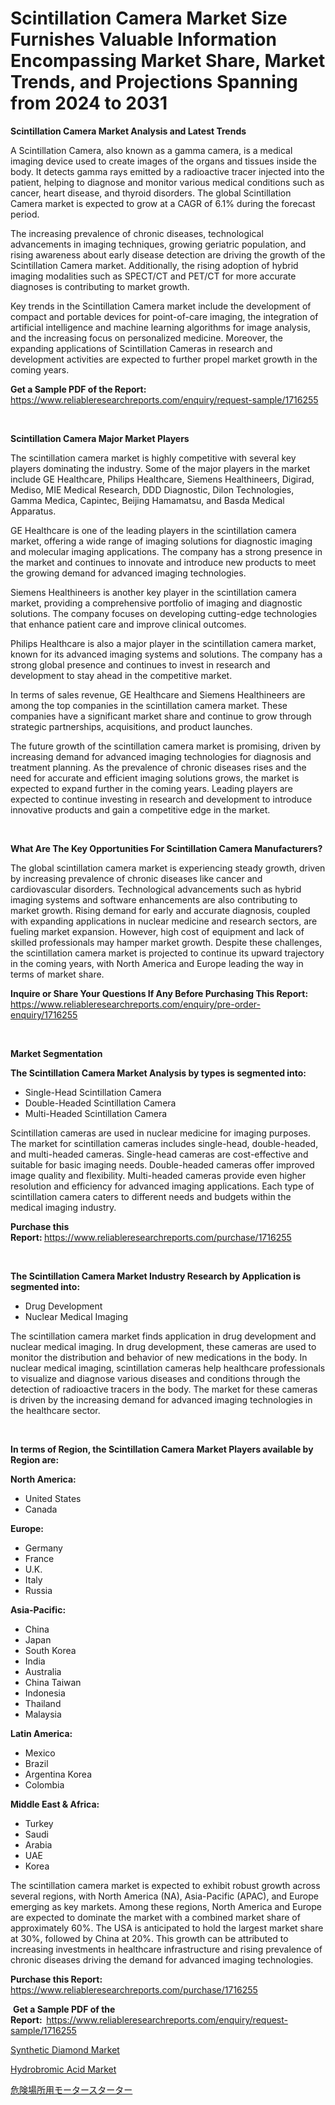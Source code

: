 <p><h1>Scintillation Camera Market Size Furnishes Valuable Information Encompassing Market Share, Market Trends, and Projections Spanning from 2024 to 2031</h1></p><p><strong>Scintillation Camera Market Analysis and Latest Trends</strong></p>
<p><p>A Scintillation Camera, also known as a gamma camera, is a medical imaging device used to create images of the organs and tissues inside the body. It detects gamma rays emitted by a radioactive tracer injected into the patient, helping to diagnose and monitor various medical conditions such as cancer, heart disease, and thyroid disorders. The global Scintillation Camera market is expected to grow at a CAGR of 6.1% during the forecast period.</p><p>The increasing prevalence of chronic diseases, technological advancements in imaging techniques, growing geriatric population, and rising awareness about early disease detection are driving the growth of the Scintillation Camera market. Additionally, the rising adoption of hybrid imaging modalities such as SPECT/CT and PET/CT for more accurate diagnoses is contributing to market growth.</p><p>Key trends in the Scintillation Camera market include the development of compact and portable devices for point-of-care imaging, the integration of artificial intelligence and machine learning algorithms for image analysis, and the increasing focus on personalized medicine. Moreover, the expanding applications of Scintillation Cameras in research and development activities are expected to further propel market growth in the coming years.</p></p>
<p><strong>Get a Sample PDF of the Report:&nbsp;</strong> <a href="https://www.reliableresearchreports.com/enquiry/request-sample/1716255">https://www.reliableresearchreports.com/enquiry/request-sample/1716255</a></p>
<p>&nbsp;</p>
<p><strong>Scintillation Camera Major Market Players</strong></p>
<p><p>The scintillation camera market is highly competitive with several key players dominating the industry. Some of the major players in the market include GE Healthcare, Philips Healthcare, Siemens Healthineers, Digirad, Mediso, MIE Medical Research, DDD Diagnostic, Dilon Technologies, Gamma Medica, Capintec, Beijing Hamamatsu, and Basda Medical Apparatus.</p><p>GE Healthcare is one of the leading players in the scintillation camera market, offering a wide range of imaging solutions for diagnostic imaging and molecular imaging applications. The company has a strong presence in the market and continues to innovate and introduce new products to meet the growing demand for advanced imaging technologies.</p><p>Siemens Healthineers is another key player in the scintillation camera market, providing a comprehensive portfolio of imaging and diagnostic solutions. The company focuses on developing cutting-edge technologies that enhance patient care and improve clinical outcomes.</p><p>Philips Healthcare is also a major player in the scintillation camera market, known for its advanced imaging systems and solutions. The company has a strong global presence and continues to invest in research and development to stay ahead in the competitive market.</p><p>In terms of sales revenue, GE Healthcare and Siemens Healthineers are among the top companies in the scintillation camera market. These companies have a significant market share and continue to grow through strategic partnerships, acquisitions, and product launches.</p><p>The future growth of the scintillation camera market is promising, driven by increasing demand for advanced imaging technologies for diagnosis and treatment planning. As the prevalence of chronic diseases rises and the need for accurate and efficient imaging solutions grows, the market is expected to expand further in the coming years. Leading players are expected to continue investing in research and development to introduce innovative products and gain a competitive edge in the market.</p></p>
<p>&nbsp;</p>
<p><strong>What Are The Key Opportunities For Scintillation Camera Manufacturers?</strong></p>
<p><p>The global scintillation camera market is experiencing steady growth, driven by increasing prevalence of chronic diseases like cancer and cardiovascular disorders. Technological advancements such as hybrid imaging systems and software enhancements are also contributing to market growth. Rising demand for early and accurate diagnosis, coupled with expanding applications in nuclear medicine and research sectors, are fueling market expansion. However, high cost of equipment and lack of skilled professionals may hamper market growth. Despite these challenges, the scintillation camera market is projected to continue its upward trajectory in the coming years, with North America and Europe leading the way in terms of market share.</p></p>
<p><strong>Inquire or Share Your Questions If Any Before Purchasing This Report:</strong> <a href="https://www.reliableresearchreports.com/enquiry/pre-order-enquiry/1716255">https://www.reliableresearchreports.com/enquiry/pre-order-enquiry/1716255</a></p>
<p>&nbsp;</p>
<p><strong>Market Segmentation</strong></p>
<p><strong>The Scintillation Camera Market Analysis by types is segmented into:</strong></p>
<p><ul><li>Single-Head Scintillation Camera</li><li>Double-Headed Scintillation Camera</li><li>Multi-Headed Scintillation Camera</li></ul></p>
<p><p>Scintillation cameras are used in nuclear medicine for imaging purposes. The market for scintillation cameras includes single-head, double-headed, and multi-headed cameras. Single-head cameras are cost-effective and suitable for basic imaging needs. Double-headed cameras offer improved image quality and flexibility. Multi-headed cameras provide even higher resolution and efficiency for advanced imaging applications. Each type of scintillation camera caters to different needs and budgets within the medical imaging industry.</p></p>
<p><strong>Purchase this Report:&nbsp;</strong><a href="https://www.reliableresearchreports.com/purchase/1716255">https://www.reliableresearchreports.com/purchase/1716255</a></p>
<p>&nbsp;</p>
<p><strong>The Scintillation Camera Market Industry Research by Application is segmented into:</strong></p>
<p><ul><li>Drug Development</li><li>Nuclear Medical Imaging</li></ul></p>
<p><p>The scintillation camera market finds application in drug development and nuclear medical imaging. In drug development, these cameras are used to monitor the distribution and behavior of new medications in the body. In nuclear medical imaging, scintillation cameras help healthcare professionals to visualize and diagnose various diseases and conditions through the detection of radioactive tracers in the body. The market for these cameras is driven by the increasing demand for advanced imaging technologies in the healthcare sector.</p></p>
<p>&nbsp;</p>
<p><strong>In terms of Region, the Scintillation Camera Market Players available by Region are:</strong></p>
<p>
    <p> <strong> North America: </strong>
        <ul>
            <li>United States</li>
            <li>Canada</li>
        </ul>
        </p> 
    <p> <strong> Europe: </strong>
        <ul>
            <li>Germany</li>
            <li>France</li>
            <li>U.K.</li>
            <li>Italy</li>
            <li>Russia</li>
        </ul>
        </p> 
    <p> <strong> Asia-Pacific: </strong>
        <ul>
            <li>China</li>
            <li>Japan</li>
            <li>South Korea</li>
            <li>India</li>
            <li>Australia</li>
            <li>China Taiwan</li>
            <li>Indonesia</li>
            <li>Thailand</li>
            <li>Malaysia</li>
        </ul>
        </p> 
    <p> <strong> Latin America: </strong>
        <ul>
            <li>Mexico</li>
            <li>Brazil</li>
            <li>Argentina Korea</li>
            <li>Colombia</li>
        </ul>
        </p> 
    <p> <strong> Middle East & Africa: </strong>
        <ul>
            <li>Turkey</li>
            <li>Saudi</li>
            <li>Arabia</li>
            <li>UAE</li>
            <li>Korea</li>
        </ul>
    </p>
    </p>
<p><p>The scintillation camera market is expected to exhibit robust growth across several regions, with North America (NA), Asia-Pacific (APAC), and Europe emerging as key markets. Among these regions, North America and Europe are expected to dominate the market with a combined market share of approximately 60%. The USA is anticipated to hold the largest market share at 30%, followed by China at 20%. This growth can be attributed to increasing investments in healthcare infrastructure and rising prevalence of chronic diseases driving the demand for advanced imaging technologies.</p></p>
<p><strong>Purchase this Report: </strong><a href="https://www.reliableresearchreports.com/purchase/1716255">https://www.reliableresearchreports.com/purchase/1716255</a></p>
<p>&nbsp;<strong>Get a Sample PDF of the Report:&nbsp;&nbsp;</strong><a href="https://www.reliableresearchreports.com/enquiry/request-sample/1716255">https://www.reliableresearchreports.com/enquiry/request-sample/1716255</a></p>
<p><strong></strong></p>
<p><p><a href="https://thundering-castanet-c65.notion.site/Synthetic-Diamond-Market-Size-Evaluating-its-Market-Trends-Growth-and-Projections-2024-2031-b4e7d876172c40e692929b2999e4e9d4">Synthetic Diamond Market</a></p><p><a href="https://bubble-tree-ea4.notion.site/Hydrobromic-Acid-Market-Provides-a-Comprehensive-Analysis-Including-a-Macro-Overview-of-the-Market-a-0b9e1914099248e185d766daf5031682">Hydrobromic Acid Market</a></p><p><a href="https://github.com/avbqbctihcbe2/Market-Research-Report-List-1/blob/main/94905598798.md">危険場所用モータースターター</a></p></p>